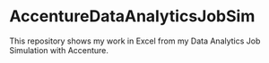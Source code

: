# AccentureDataAnalyticsJobSim
This repository shows my work in Excel from my Data Analytics Job Simulation with Accenture.
